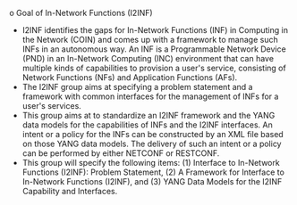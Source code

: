 o Goal of In-Network Functions (I2INF) 
- I2INF identifies the gaps for In-Network Functions (INF)
  in Computing in the Network (COIN) and comes up with 
  a framework to manage such INFs in an autonomous way. 
  An INF is a Programmable Network Device (PND) in an
  In-Network Computing (INC) environment that can have
  multiple kinds of capabilities to provision a user's
  service, consisting of Network Functions (NFs) and
  Application Functions (AFs).
- The I2INF group aims at specifying a problem statement 
  and a framework with common interfaces for the
  management of INFs for a user's services.
- This group aims at to standardize an I2INF framework
  and the YANG data models for the capabilities of INFs and
  the I2INF interfaces. An intent or a policy for the
  INFs can be constructed by an XML file based on
  those YANG data models. The delivery of such an intent or
  a policy can be performed by either NETCONF or RESTCONF. 
- This group will specify the following items:
(1) Interface to In-Network Functions (I2INF): Problem Statement,
(2) A Framework for Interface to In-Network Functions (I2INF), and
(3) YANG Data Models for the I2INF Capability and Interfaces. 
